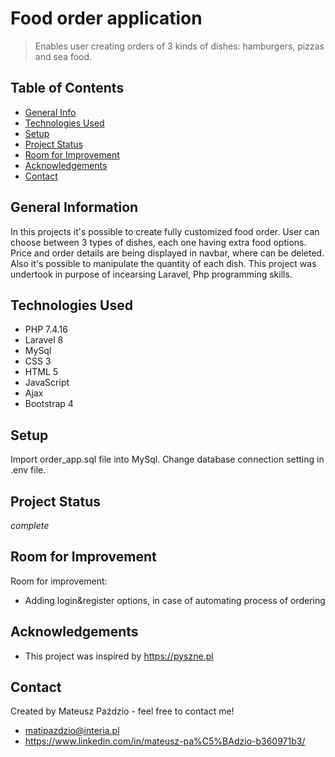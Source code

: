 # Food order application
> Enables user creating orders of 3 kinds of dishes: hamburgers, pizzas and sea food. 

## Table of Contents
* [General Info](#general-information)
* [Technologies Used](#technologies-used)
* [Setup](#setup)
* [Project Status](#project-status)
* [Room for Improvement](#room-for-improvement)
* [Acknowledgements](#acknowledgements)
* [Contact](#contact)



## General Information
In this projects it's possible to create fully customized food order. User can choose between 3 types of dishes, each one having extra food options. 
Price and order details are being displayed in navbar, where can be deleted. Also it's possible to manipulate the quantity of each dish.
This project was undertook in purpose of incearsing Laravel, Php programming skills.


## Technologies Used
- PHP 7.4.16
- Laravel 8
- MySql
- CSS 3
- HTML 5
- JavaScript 
- Ajax
- Bootstrap 4

## Setup

Import order_app.sql file into MySql. Change database connection setting in .env file.

## Project Status
_complete_ 


## Room for Improvement

Room for improvement:
- Adding login&register options, in case of automating process of ordering 


## Acknowledgements
- This project was inspired by https://pyszne.pl


## Contact
Created by Mateusz Paździo - feel free to contact me!
- matipazdzio@interia.pl
- https://www.linkedin.com/in/mateusz-pa%C5%BAdzio-b360971b3/
